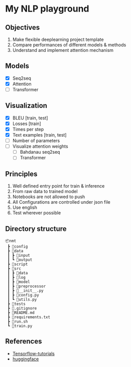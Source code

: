 # My NLP playground

## Objectives
1. Make flexible deeplearning project template
2. Compare performances of different models & methods
3. Understand and implement attention mechanism

## Models
- [x] Seq2seq
- [x] Attention
- [ ] Transformer

## Visualization
- [x] BLEU [train, test]
- [x] Losses [train]
- [x] Times per step
- [x] Text examples [train, test]
- [ ] Number of parameters
- [ ] Visualize attention weights
    - [ ] Bahdanau seq2seq
    - [ ] Transformer
  
## Principles
1. Well defined entry point for train & inference
2. From raw data to trained model
3. Notebooks are not allowed to push
4. All Configurations are controlled under json file
5. Use english
6. Test wherever possible

## Directory structure
```
📦nmt
 ┣ 📂config
 ┣ 📂data
 ┃ ┣ 📂input
 ┃ ┗ 📂output
 ┣ 📂script
 ┣ 📂src
 ┃ ┣ 📂data
 ┃ ┣ 📂log
 ┃ ┣ 📂model
 ┃ ┣ 📂preprocessor
 ┃ ┣ 📜__init__.py
 ┃ ┣ 📜config.py
 ┃ ┗ 📜utils.py
 ┣ 📂tests
 ┣ 📜.gitignore
 ┣ 📜README.md
 ┣ 📜requirements.txt
 ┣ 📜run.sh
 ┗ 📜train.py
```

## References
- [Tensorflow-tutorials](https://www.tensorflow.org/tutorials/text/nmt_with_attention)
- [huggingface](https://github.com/huggingface/transformers)